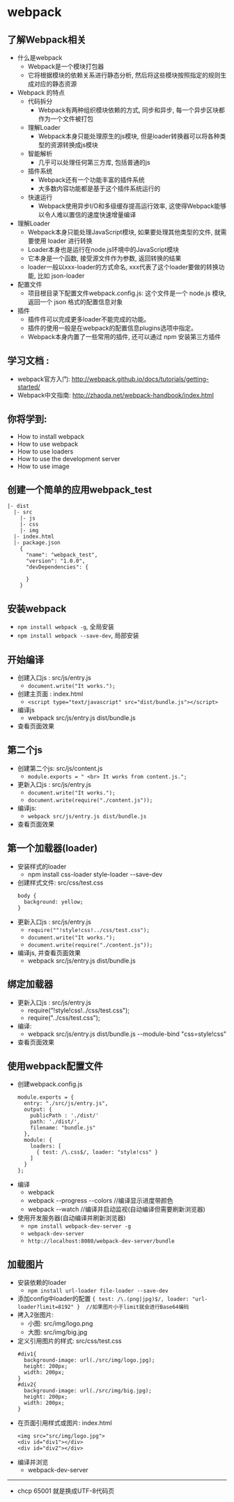 # webpack

## 了解Webpack相关
* 什么是webpack
  * Webpack是一个模块打包器
  * 它将根据模块的依赖关系进行静态分析, 然后将这些模块按照指定的规则生成对应的静态资源
* Webpack 的特点
  * 代码拆分
    * Webpack有两种组织模块依赖的方式, 同步和异步, 每一个异步区块都作为一个文件被打包
  * 理解Loader
    * Webpack本身只能处理原生的js模块, 但是loader转换器可以将各种类型的资源转换成js模块
  * 智能解析
    * 几乎可以处理任何第三方库, 包括普通的js
  * 插件系统
    * Webpack还有一个功能丰富的插件系统
    * 大多数内容功能都是基于这个插件系统运行的
  * 快速运行
    * Webpack使用异步I/O和多级缓存提高运行效率, 这使得Webpack能够以令人难以置信的速度快速增量编译
* 理解Loader
  * Webpack本身只能处理JavaScript模块, 如果要处理其他类型的文件, 就需要使用 loader 进行转换
  * Loader本身也是运行在node.js环境中的JavaScript模块
  * 它本身是一个函数, 接受源文件作为参数, 返回转换的结果
  * loader一般以xxx-loader的方式命名, xxx代表了这个loader要做的转换功能, 比如 json-loader
* 配置文件
  * 项目根目录下配置文件webpack.config.js: 这个文件是一个 node.js 模块, 返回一个 json 格式的配置信息对象
* 插件
  * 插件件可以完成更多loader不能完成的功能。
  * 插件的使用一般是在webpack的配置信息plugins选项中指定。
  * Webpack本身内置了一些常用的插件, 还可以通过 npm 安装第三方插件
## 学习文档 : 
* webpack官方入门: http://webpack.github.io/docs/tutorials/getting-started/
* Webpack中文指南: http://zhaoda.net/webpack-handbook/index.html
## 你将学到:
* How to install webpack
* How to use webpack
* How to use loaders
* How to use the development server
* How to use image
## 创建一个简单的应用webpack_test
  ```
  |- dist
    |- src
      |- js
      |- css
      |- img
    |- index.html    
    |- package.json 
      {
        "name": "webpack_test",
        "version": "1.0.0",
        "devDependencies": {
          
        }
      } 
  ```
## 安装webpack
* `npm install webpack -g`, 全局安装
* `npm install webpack --save-dev`, 局部安装
## 开始编译
* 创建入口js : src/js/entry.js
  * `document.write("It works.");`
* 创建主页面 : index.html
  * `<script type="text/javascript" src="dist/bundle.js"></script>`
* 编译js
  * webpack src/js/entry.js dist/bundle.js
* 查看页面效果
## 第二个js
* 创建第二个js: src/js/content.js
  * `module.exports = " <br> It works from content.js.";`
* 更新入口js : src/js/entry.js
  * `document.write("It works.");`
  * `document.write(require("./content.js"));`
* 编译js:
  * `webpack src/js/entry.js dist/bundle.js`
* 查看页面效果
## 第一个加载器(loader)
* 安装样式的loader
  * npm install css-loader style-loader --save-dev
* 创建样式文件: src/css/test.css
  ```
  body {
    background: yellow;
  }
  ```
* 更新入口js : src/js/entry.js
  * `require(""!style!css!../css/test.css");`
  * `document.write("It works.");`
  + `document.write(require("./content.js"));`
* 编译js, 并查看页面效果
  * webpack src/js/entry.js dist/bundle.js
## 绑定加载器
* 更新入口js : src/js/entry.js
  - require("!style!css!../css/test.css");
  + require("../css/test.css");
* 编译:
  * webpack src/js/entry.js dist/bundle.js --module-bind "css=style\!css"
* 查看页面效果
## 使用webpack配置文件
* 创建webpack.config.js
  ```
  module.exports = {
    entry: "./src/js/entry.js",
    output: {
      publicPath : './dist/'
      path: './dist/',
      filename: "bundle.js"
    },
    module: {
      loaders: [
        { test: /\.css$/, loader: "style!css" }
      ]
    }
  };
  ```
* 编译
  * webpack
  * webpack --progress --colors   //编译显示进度带颜色
  * webpack --watch  //编译并启动监视(自动编译但需要刷新浏览器)
* 使用开发服务器(自动编译并刷新浏览器)
  * `npm install webpack-dev-server -g`
  * `webpack-dev-server`
  * `http://localhost:8080/webpack-dev-server/bundle`
## 加载图片
* 安装依赖的loader
  * `npm install url-loader file-loader --save-dev`
* 添加config中loader的配置
  `{ test: /\.(png|jpg)$/, loader: "url-loader?limit=8192" }  //如果图片小于limit就会进行Base64编码`
* 拷入2张图片: 
  * 小图: src/img/logo.png
  * 大图: src/img/big.jpg
* 定义引用图片的样式: src/css/test.css
  ```
  #div1{
    background-image: url(./src/img/logo.jpg);
    height: 200px;
    width: 200px;
  }
  #div2{
    background-image: url(./src/img/big.jpg);
    height: 200px;
    width: 200px;
  }
  ```
* 在页面引用样式或图片: index.html
  ```
  <img src="src/img/logo.jpg">
  <div id="div1"></div>
  <div id="div2"></div>
  ```
* 编译并浏览
  * webpack-dev-server
------------------------------------------------------------------------------------------
* chcp 65001 就是换成UTF-8代码页
